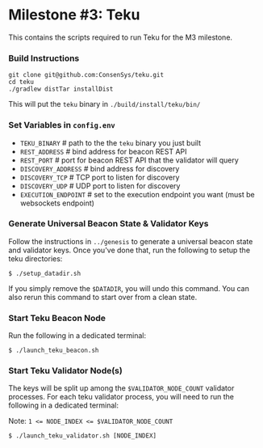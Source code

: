 # Milestone #3: Teku

This contains the scripts required to run Teku for the M3 milestone.

### Build Instructions

```
git clone git@github.com:ConsenSys/teku.git
cd teku
./gradlew distTar installDist
```

This will put the `teku` binary in `./build/install/teku/bin/`

### Set Variables in `config.env`

- `TEKU_BINARY` # path to the the `teku` binary you just built
- `REST_ADDRESS` # bind address for beacon REST API
- `REST_PORT` # port for beacon REST API that the validator will query
- `DISCOVERY_ADDRESS` # bind address for discovery
- `DISCOVERY_TCP` # TCP port to listen for discovery
- `DISCOVERY_UDP` # UDP port to listen for discovery
- `EXECUTION_ENDPOINT` # set to the execution endpoint you want (must be websockets endpoint)

### Generate Universal Beacon State & Validator Keys

Follow the instructions in `../genesis` to generate a universal beacon state
and validator keys. Once you've done that, run the following to setup the teku
directories:
```
$ ./setup_datadir.sh
```
If you simply remove the `$DATADIR`, you will undo this command. You can also rerun
this command to start over from a clean state.

### Start Teku Beacon Node

Run the following in a dedicated terminal:
```
$ ./launch_teku_beacon.sh
```

### Start Teku Validator Node(s)

The keys will be split up among the `$VALIDATOR_NODE_COUNT` validator processes. For
each teku validator process, you will need to run the following in
a dedicated terminal:

Note: `1 <= NODE_INDEX <= $VALIDATOR_NODE_COUNT`

```
$ ./launch_teku_validator.sh [NODE_INDEX]
```

